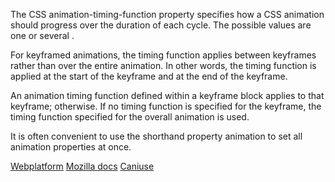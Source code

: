 The CSS animation-timing-function property specifies how a CSS animation should progress over the duration of each cycle. The possible values are one or several <timing-function>.

For keyframed animations, the timing function applies between keyframes rather than over the entire animation. In other words, the timing function is applied at the start of the keyframe and at the end of the keyframe.

An animation timing function defined within a keyframe block applies to that keyframe; otherwise. If no timing function is specified for the keyframe, the timing function specified for the overall animation is used.

It is often convenient to use the shorthand property animation to set all animation properties at once.

[Webplatform](http://docs.webplatform.org/wiki/css/properties/animation-timing-function "Webplatform")
[Mozilla docs](https://developer.mozilla.org/en-US/docs/Web/CSS/animation-timing-function "Mozilla")
[Caniuse](http://caniuse.com/#feat=css-animation "Caniuse")